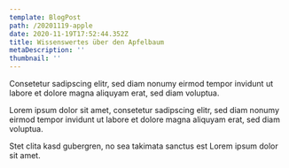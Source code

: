 ```yaml
---
template: BlogPost
path: /20201119-apple
date: 2020-11-19T17:52:44.352Z
title: Wissenswertes über den Apfelbaum
metaDescription: ''
thumbnail: ''
---
```

Consetetur sadipscing elitr, sed diam nonumy eirmod tempor invidunt ut labore et dolore magna aliquyam erat, sed diam voluptua.

Lorem ipsum dolor sit amet, consetetur sadipscing elitr, sed diam nonumy eirmod tempor invidunt ut labore et dolore magna aliquyam erat, sed diam voluptua.

Stet clita kasd gubergren, no sea takimata sanctus est Lorem ipsum dolor sit amet.
